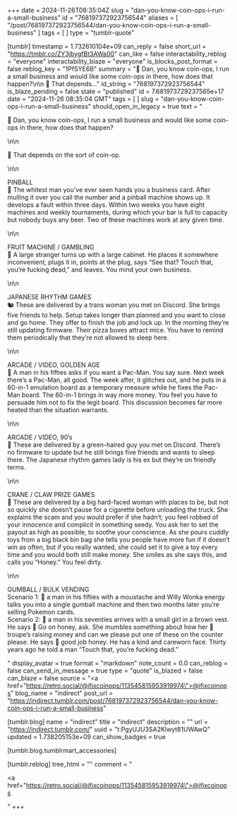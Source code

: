 +++
date = 2024-11-26T08:35:04Z
slug = "dan-you-know-coin-ops-i-run-a-small-business"
id = "768197372923756544"
aliases = [ "/post/768197372923756544/dan-you-know-coin-ops-i-run-a-small-business" ]
tags = [ ]
type = "tumblr-quote"

[tumblr]
timestamp = 1.732610104e+09
can_reply = false
short_url = "https://tmblr.co/ZY3jbygfBt3AWa00"
can_like = false
interactability_reblog = "everyone"
interactability_blaze = "everyone"
is_blocks_post_format = false
reblog_key = "1PfSYE6B"
summary = "🐹 Dan, you know coin-ops, I run a small business and would like some coin-ops in there, how does that happen?\n\n 🦝 That depends..."
id_string = "768197372923756544"
is_blaze_pending = false
state = "published"
id = 7.681973729237565e+17
date = "2024-11-26 08:35:04 GMT"
tags = [ ]
slug = "dan-you-know-coin-ops-i-run-a-small-business"
should_open_in_legacy = true
text = "<p>🐹 Dan, you know coin-ops, I run a small business and would like some coin-ops in there, how does that happen?</p>\n\n<p>🦝 That depends on the sort of coin-op.</p>\n\n<p>PINBALL<br/>🐑 The whitest man you&rsquo;ve ever seen hands you a business card.  After mulling it over you call the number and a pinball machine shows up.  It develops a fault within three days.  Within two weeks you have eight machines and weekly tournaments, during which your bar is full to capacity but nobody buys any beer.  Two of these machines work at any given time.</p>\n\n<p>FRUIT MACHINE / GAMBLING<br/>🐻 A large stranger turns up with a large cabinet.  He places it somewhere inconvenient, plugs it in, points at the plug, says &ldquo;See that?  Touch that, you&rsquo;re fucking dead,&rdquo; and leaves.  You mind your own business.</p>\n\n<p>JAPANESE RHYTHM GAMES<br/>🐿 These are delivered by a trans woman you met on Discord.  She brings five friends to help.  Setup takes longer than planned and you want to close and go home.  They offer to finish the job and lock up.  In the morning they&rsquo;re still updating firmware.  Their pizza boxes attract mice.  You have to remind them periodically that they&rsquo;re not allowed to sleep here.</p>\n\n<p>ARCADE / VIDEO, GOLDEN AGE<br/>🐨 A man in his fifties asks if you want a Pac-Man.  You say sure.  Next week there&rsquo;s a Pac-Man, all good.  The week after, it glitches out, and he puts in a 60-in-1 emulation board as a temporary measure while he fixes the Pac-Man board.  The 60-in-1 brings in way more money.  You feel you have to persuade him not to fix the legit board.  This discussion becomes far more heated than the situation warrants.</p>\n\n<p>ARCADE / VIDEO, 90&rsquo;s<br/>🐍 These are delivered by a green-haired guy you met on Discord.  There&rsquo;s no firmware to update but he still brings five friends and wants to sleep there.  The Japanese rhythm games lady is his ex but they&rsquo;re on friendly terms.</p>\n\n<p>CRANE / CLAW PRIZE GAMES<br/>🐐 These are delivered by a big hard-faced woman with places to be, but not so quickly she doesn&rsquo;t pause for a cigarette before unloading the truck.  She explains the scam and you would prefer if she hadn&rsquo;t; you feel robbed of your innocence and complicit in something seedy.  You ask her to set the payout as high as possible, to soothe your conscience.  As she pours cuddly toys from a big black bin bag she tells you people have more fun if it doesn&rsquo;t win as often, but if you really wanted, she could set it to give a toy every time and you would both still make money.  She smiles as she says this, and calls you &ldquo;Honey.&rdquo;  You feel dirty.</p>\n\n<p>GUMBALL / BULK VENDING<br/>Scenario 1: 🦊 a man in his fifties with a moustache and Willy Wonka energy talks you into a single gumball machine and then two months later you&rsquo;re selling Pokemon cards.<br/>Scenario 2: 🐺 a man in his seventies arrives with a small girl in a brown vest.  He says 🐺 Go on honey, ask.  She mumbles something about how her 🐇 troupe&rsquo;s raising money and can we please put one of these on the counter please.  He says 🐺 good job honey.  He has a kind and careworn face.  Thirty years ago he told a man &ldquo;Touch that, you&rsquo;re fucking dead.&rdquo;</p>"
display_avatar = true
format = "markdown"
note_count = 0.0
can_reblog = false
can_send_in_message = true
type = "quote"
is_blazed = false
can_blaze = false
source = "<a href=\"https://retro.social/@ifixcoinops/113545815953919974\">@ifixcoinops</a>"
blog_name = "indirect"
post_url = "https://indirect.tumblr.com/post/768197372923756544/dan-you-know-coin-ops-i-run-a-small-business"

[tumblr.blog]
name = "indirect"
title = "indirect"
description = ""
url = "https://indirect.tumblr.com/"
uuid = "t:PgyUJU3SA2Klwyt81UWAwQ"
updated = 1.738205153e+09
can_show_badges = true

[tumblr.blog.tumblrmart_accessories]

[tumblr.reblog]
tree_html = ""
comment = "<p><a href=\"https://retro.social/@ifixcoinops/113545815953919974\">@ifixcoinops</a></p>"
+++
